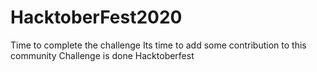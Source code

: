 # HacktoberFest2020
Time to complete the challenge
Its time to add some contribution to this community
Challenge is done Hacktoberfest
